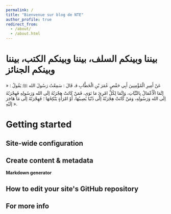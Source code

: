 ```yaml
---
permalink: /
title: "Bienvenue sur blog de NTE"
author_profile: true
redirect_from: 
  - /about/
  - /about.html
---
```




بيننا وبينكم السلف، بيننا وبينكم الكتب، بيننا وبينكم الجنائز
======
عَنْ أَمِيرِ الْمُؤْمِنِينَ أَبِي حَفْصٍ عُمَرَ بْنِ الْخَطَّابِ ﭬ، قَالَ : سَمِعْتُ رَسُولَ الله ﷺ يَقُولُ : « إنَّمَا الْأَعْمَالُ بِالنِّيَّاتِ، وَإِنَّمَا لِكُلِّ امْرِئٍ مَا نَوَى، فَمَنْ كَانَتْ هِجْرَتُهُ إلَى الله وَرَسُولِهِ فَهِجْرَتُهُ إلَى الله وَرَسُولِهِ، وَمَنْ كَانَتْ هِجْرَتُهُ إلى دُنْيَا يُصِيبُهَا، أَوْ امْرَأَةٍ يَنْكِحُهَا ؛ فَهِجْرَتُهُ إلَى مَا هَاجَرَ إلَيْهِ ».  



Getting started
======


Site-wide configuration
------


Create content & metadata
------


**Markdown generator**



How to edit your site's GitHub repository
------


For more info
------

